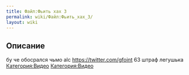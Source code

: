 ```yaml
---
title: Файл:Фьить хах 3
permalink: wiki/Файл:Фьить_хах_3/
layout: wiki
---
```


## Описание

бу че обосрался чьмо alc <https://twitter.com/gfoint> 63 штраф легушька
[Категория:Видео](Категория:Видео "wikilink")
[Категория:Видео](Категория:Видео "wikilink")
